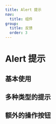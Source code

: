 ```yaml
---
title: Alert 提示
nav:
  title: 组件
group:
  title: 反馈
  order: 3
---
```


# Alert 提示

## 基本使用

<code src="./demos/base.tsx"></code>

## 多种类型的提示

<code src="./demos/type.tsx"></code>

## 额外的操作按钮

<code src="./demos/action.tsx"></code>
